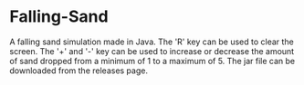 # Falling-Sand
A falling sand simulation made in Java.
The 'R' key can be used to clear the screen.
The '+' and '-' key can be used to increase or decrease the amount of sand dropped
from a minimum of 1 to a maximum of 5.
The jar file can be downloaded from the releases page.
